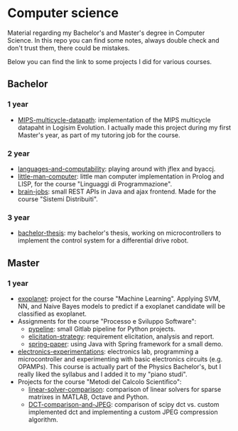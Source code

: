 # Computer science

Material regarding my Bachelor's and Master's degree in Computer Science.
In this repo you can find some notes, always double check and don't trust them, there could be mistakes.

Below you can find the link to some projects I did for various courses.

## Bachelor

### 1 year
- [MIPS-multicycle-datapath](https://github.com/fdila/MIPS-multicycle-datapath): implementation of the MIPS multicycle datapaht in Logisim Evolution. I actually made this project during my first Master's year, as part of my tutoring job for the course.

### 2 year
- [languages-and-computability](https://github.com/fdila/languages-and-computability-unimib): playing around with jflex and byaccj.
- [little-man-computer](https://github.com/fdila/little-man-computer): little man computer implementation in Prolog and LISP, for the course "Linguaggi di Programmazione".
- [brain-jobs](https://github.com/fdila/brain-jobs): small REST APIs in Java and ajax frontend. Made for the course "Sistemi Distribuiti".

### 3 year
- [bachelor-thesis](https://github.com/fdila/bachelor-thesis): my bachelor's thesis, working on microcontrollers to implement the control system for a differential drive robot.

## Master

### 1 year

- [exoplanet](https://github.com/derogab/exoplanet): project for the course "Machine Learning". Applying SVM, NN, and Naive Bayes models to predict if a exoplanet candidate will be classified as exoplanet.
- Assignments for the course "Processo e Sviluppo Software":
  - [pypeline](https://gitlab.com/fdila/2020_assignment1_pypeline): small Gitlab pipeline for Python projects.
  - [elicitation-strategy](https://gitlab.com/unishare/processo-e-sviluppo-del-software/2020_assignment2_elicitation_strategy): requirement elicitation, analysis and report.
  - [spring-paper](https://gitlab.com/unishare/processo-e-sviluppo-del-software/2020_assignment3_spring_paper): using Java with Spring framework for a small demo.
- [electronics-experimentations](https://github.com/fdila/electronics-experimentation): electronics lab, programming a microcontroller and experimenting with basic electronics circuits (e.g. OPAMPs). This course is actually part of the Physics Bachelor's, but I really liked the syllabus and I added it to my "piano studi".
- Projects for the course "Metodi del Calcolo Scientifico":
  - [linear-solver-comparison](https://github.com/fdila/linear-solver-comparison): comparison of linear solvers for sparse matrixes in MATLAB, Octave and Python.
  - [DCT-comparison-and-JPEG](https://github.com/fdila/DCT-comparison-and-JPEG): comparison of scipy dct vs. custom implemented dct and implementing a custom JPEG compression algorithm.

